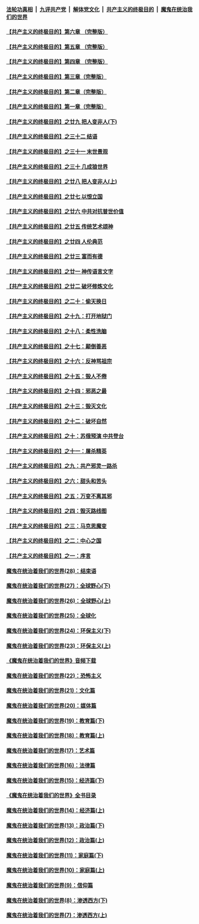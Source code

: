 ####  [法轮功真相](../../../../basic/blob/master/README.md?t=06012301) &nbsp;|&nbsp; [九评共产党](../../../../9ping.md/blob/master/README.md?t=06012301) &nbsp;|&nbsp; [解体党文化](../../../../jtdwh.md/blob/master/README.md?t=06012301)  &nbsp;|&nbsp; [共产主义的终极目的](../../../../gczydzjmd.md/blob/master/README.md?t=06012301) &nbsp;|&nbsp; [魔鬼在统治我们的世界](../../../../mgztzwmdsj.md/blob/master/README.md?t=06012301) 

#### [【共产主义的终极目的】第六章 （完整版）](../pages/nsc422/n11428913.md?t=06012301) 

#### [【共产主义的终极目的】第五章 （完整版）](../pages/nsc422/n11428912.md?t=06012301) 

#### [【共产主义的终极目的】第四章 （完整版）](../pages/nsc422/n11428907.md?t=06012301) 

#### [【共产主义的终极目的】第三章（完整版）](../pages/nsc422/n11428848.md?t=06012301) 

#### [【共产主义的终极目的】第二章（完整版）](../pages/nsc422/n11428831.md?t=06012301) 

#### [【共产主义的终极目的】第一章（完整版）](../pages/nsc422/n11417651.md?t=06012301) 

#### [【共产主义的终极目的】之廿九 把人变非人(下)](../pages/nsc422/n11344140.md?t=06012301) 

#### [【共产主义的终极目的】之三十二 结语](../pages/nsc422/n11360535.md?t=06012301) 

#### [【共产主义的终极目的】之三十一 末世景观](../pages/nsc422/n11351129.md?t=06012301) 

#### [【共产主义的终极目的】之三十 几成狼世界](../pages/nsc422/n11348280.md?t=06012301) 

#### [【共产主义的终极目的】之廿八 把人变非人(上)](../pages/nsc422/n11340492.md?t=06012301) 

#### [【共产主义的终极目的】之廿七 以恨立国](../pages/nsc422/n11336944.md?t=06012301) 

#### [【共产主义的终极目的】之廿六 中共对抗普世价值](../pages/nsc422/n11324785.md?t=06012301) 

#### [【共产主义的终极目的】之廿五 传统艺术颂神](../pages/nsc422/n11296396.md?t=06012301) 

#### [【共产主义的终极目的】之廿四 人伦典范](../pages/nsc422/n11296397.md?t=06012301) 

#### [【共产主义的终极目的】之廿三 富而有德](../pages/nsc422/n11283598.md?t=06012301) 

#### [【共产主义的终极目的】之廿一 神传语言文字](../pages/nsc422/n11263265.md?t=06012301) 

#### [【共产主义的终极目的】之廿二 破坏修炼文化](../pages/nsc422/n11245728.md?t=06012301) 

#### [【共产主义的终极目的】之二十：偷天换日](../pages/nsc422/n11238846.md?t=06012301) 

#### [【共产主义的终极目的】之十九：打开地狱门](../pages/nsc422/n11206376.md?t=06012301) 

#### [【共产主义的终极目的】之十八：柔性洗脑](../pages/nsc422/n11199994.md?t=06012301) 

#### [【共产主义的终极目的】之十七：颠倒善恶](../pages/nsc422/n11179782.md?t=06012301) 

#### [【共产主义的终极目的】之十六：反神骂祖宗](../pages/nsc422/n11166798.md?t=06012301) 

#### [【共产主义的终极目的】之十五：毁人不倦](../pages/nsc422/n11166792.md?t=06012301) 

#### [【共产主义的终极目的】之十四：邪恶之最](../pages/nsc422/n11150249.md?t=06012301) 

#### [【共产主义的终极目的】之十三：毁灭文化](../pages/nsc422/n11135227.md?t=06012301) 

#### [【共产主义的终极目的】之十二：破坏自然](../pages/nsc422/n11135214.md?t=06012301) 

#### [【共产主义的终极目的】之十：苏俄预演 中共登台](../pages/nsc422/n11118424.md?t=06012301) 

#### [【共产主义的终极目的】之十一：屠杀精英](../pages/nsc422/n11118442.md?t=06012301) 

#### [【共产主义的终极目的】之九：共产邪灵一路杀](../pages/nsc422/n11114139.md?t=06012301) 

#### [【共产主义的终极目的】之六：甜头和苦头](../pages/nsc422/n11096971.md?t=06012301) 

#### [【共产主义的终极目的】之五：万变不离其邪](../pages/nsc422/n11091285.md?t=06012301) 

#### [【共产主义的终极目的】之四：毁灭路线图](../pages/nsc422/n11086284.md?t=06012301) 

#### [【共产主义的终极目的】之三：马克思魔变](../pages/nsc422/n11061941.md?t=06012301) 

#### [【共产主义的终极目的】之二：中心之国](../pages/nsc422/n11047728.md?t=06012301) 

#### [【共产主义的终极目的】之一：序言](../pages/nsc422/n11086077.md?t=06012301) 

#### [魔鬼在统治着我们的世界(28)：结束语](../pages/nsc422/n10936246.md?t=06012301) 

#### [魔鬼在统治着我们的世界(27)：全球野心(下)](../pages/nsc422/n10928319.md?t=06012301) 

#### [魔鬼在统治着我们的世界(26)：全球野心(上)](../pages/nsc422/n10900318.md?t=06012301) 

#### [魔鬼在统治着我们的世界(25)：全球化](../pages/nsc422/n10788205.md?t=06012301) 

#### [魔鬼在统治着我们的世界(24)：环保主义(下)](../pages/nsc422/n10695307.md?t=06012301) 

#### [魔鬼在统治着我们的世界(23)：环保主义(上)](../pages/nsc422/n10688613.md?t=06012301) 

#### [《魔鬼在统治着我们的世界》音频下载](../pages/nsc422/n10635553.md?t=06012301) 

#### [魔鬼在统治着我们的世界(22)：恐怖主义](../pages/nsc422/n10614727.md?t=06012301) 

#### [魔鬼在统治着我们的世界(21)：文化篇](../pages/nsc422/n10597706.md?t=06012301) 

#### [魔鬼在统治着我们的世界(20)：媒体篇](../pages/nsc422/n10586579.md?t=06012301) 

#### [魔鬼在统治着我们的世界(19)：教育篇(下)](../pages/nsc422/n10564808.md?t=06012301) 

#### [魔鬼在统治着我们的世界(18)：教育篇(上)](../pages/nsc422/n10526970.md?t=06012301) 

#### [魔鬼在统治着我们的世界(17)：艺术篇](../pages/nsc422/n10499093.md?t=06012301) 

#### [魔鬼在统治着我们的世界(16)：法律篇](../pages/nsc422/n10485969.md?t=06012301) 

#### [魔鬼在统治着我们的世界(15)：经济篇(下)](../pages/nsc422/n10469975.md?t=06012301) 

#### [《魔鬼在统治着我们的世界》全书目录](../pages/nsc422/n10464261.md?t=06012301) 

#### [魔鬼在统治着我们的世界(14)：经济篇(上)](../pages/nsc422/n10457370.md?t=06012301) 

#### [魔鬼在统治着我们的世界(13)：政治篇(下)](../pages/nsc422/n10448270.md?t=06012301) 

#### [魔鬼在统治着我们的世界(12)：政治篇(上)](../pages/nsc422/n10444576.md?t=06012301) 

#### [魔鬼在统治着我们的世界(11)：家庭篇(下)](../pages/nsc422/n10440961.md?t=06012301) 

#### [魔鬼在统治着我们的世界(10)：家庭篇(上)](../pages/nsc422/n10435448.md?t=06012301) 

#### [魔鬼在统治着我们的世界(9)：信仰篇](../pages/nsc422/n10432159.md?t=06012301) 

#### [魔鬼在统治着我们的世界(8)：渗透西方(下)](../pages/nsc422/n10429603.md?t=06012301) 

#### [魔鬼在统治着我们的世界(7)：渗透西方(上)](../pages/nsc422/n10426013.md?t=06012301) 


